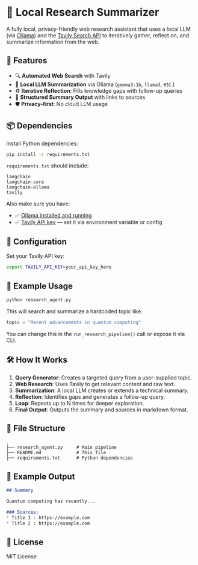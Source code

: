 
# 🧠 Local Research Summarizer

A fully local, privacy-friendly web research assistant that uses a local LLM (via [Ollama](https://ollama.com)) and the [Tavily Search API](https://docs.tavily.com/) to iteratively gather, reflect on, and summarize information from the web.

## 🚀 Features

- 🔍 **Automated Web Search** with Tavily
- 🧠 **Local LLM Summarization** via Ollama (`gemma3:1b`, `llama3`, etc.)
- ♻️ **Iterative Reflection**: Fills knowledge gaps with follow-up queries
- 📄 **Structured Summary Output** with links to sources
- 🛡️ **Privacy-first**: No cloud LLM usage

## 📦 Dependencies

Install Python dependencies:

```bash
pip install -r requirements.txt
```

`requirements.txt` should include:

```text
langchain
langchain-core
langchain-ollama
tavily
```

Also make sure you have:

- ✅ [Ollama installed and running](https://ollama.com)
- ✅ [Tavily API key](https://app.tavily.com) — set it via environment variable or config

## 🧰 Configuration

Set your Tavily API key:

```bash
export TAVILY_API_KEY=your_api_key_here
```

## 🧪 Example Usage

```bash
python research_agent.py
```

This will search and summarize a hardcoded topic like:

```python
topic = "Recent advancements in quantum computing"
```

You can change this in the `run_research_pipeline()` call or expose it via CLI.

## 🛠 How It Works

1. **Query Generator**: Creates a targeted query from a user-supplied topic.
2. **Web Research**: Uses Tavily to get relevant content and raw text.
3. **Summarization**: A local LLM creates or extends a technical summary.
4. **Reflection**: Identifies gaps and generates a follow-up query.
5. **Loop**: Repeats up to N times for deeper exploration.
6. **Final Output**: Outputs the summary and sources in markdown format.

## 📁 File Structure

```
.
├── research_agent.py     # Main pipeline
├── README.md             # This file
├── requirements.txt      # Python dependencies
```

## 🧠 Example Output

```markdown
## Summary

Quantum computing has recently...

### Sources:
* Title 1 : https://example.com
* Title 2 : https://example.com
```

## 📝 License

MIT License
